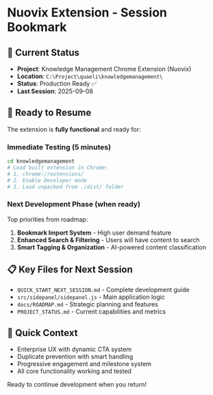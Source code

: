 # Nuovix Extension - Session Bookmark

## 📍 Current Status
- **Project**: Knowledge Management Chrome Extension (Nuovix)
- **Location**: `C:\Project\quaeli\knowledgemanagement\`
- **Status**: Production Ready ✅
- **Last Session**: 2025-09-08

## 🚀 Ready to Resume
The extension is **fully functional** and ready for:

### **Immediate Testing** (5 minutes)
```bash
cd knowledgemanagement
# Load built extension in Chrome:
# 1. chrome://extensions/ 
# 2. Enable Developer mode
# 3. Load unpacked from ./dist/ folder
```

### **Next Development Phase** (when ready)
Top priorities from roadmap:
1. **Bookmark Import System** - High user demand feature
2. **Enhanced Search & Filtering** - Users will have content to search
3. **Smart Tagging & Organization** - AI-powered content classification

## 📋 Key Files for Next Session
- `QUICK_START_NEXT_SESSION.md` - Complete development guide
- `src/sidepanel/sidepanel.js` - Main application logic
- `docs/ROADMAP.md` - Strategic planning and features
- `PROJECT_STATUS.md` - Current capabilities and metrics

## 🎯 Quick Context
- Enterprise UX with dynamic CTA system
- Duplicate prevention with smart handling
- Progressive engagement and milestone system
- All core functionality working and tested

Ready to continue development when you return!
